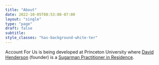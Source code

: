 ```yaml
---
title: "About"
date: 2022-10-05T08:53:08-07:00
layout: "single"
type: "page"
draft: false
subtitle: 
style_classes: "has-background-white-ter"
---
```


Account For Us is being developed at Princeton University where [David Henderson](https://www.linkedin.com/in/davidihenderson/) (founder) is a [Sugarman Practitioner in Residence](https://behavioralpolicy.princeton.edu/news/inaugural-sugarman-fellows-join-center).